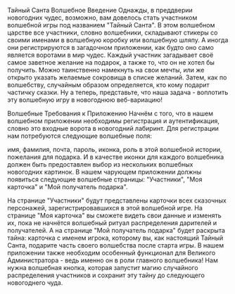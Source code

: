 Тайный Санта
Волшебное Введение
Однажды, в преддверии новогодних чудес, возможно, вам довелось стать участником волшебной игры под названием "Тайный Санта". В этом волшебном царстве все участники, словно волшебники, складывают стикеры со своими именами в волшебную коробку или волшебную шляпу. А иногда они регистрируются в загадочном приложении, как будто оно само является воротами в мир чудес. Каждый участник загадывает своё самое заветное желание на подарок, а также то, что он не хотел бы получить. Можно таинственно намекнуть на свои мечты, или же открыто указать желаемые сокровища в списке желаний. Затем, как по волшебству, случайным образом определяется, кто кому подарит частичку сказки. Ну а теперь, представьте, что наша задача - воплотить эту волшебную игру в новогоднюю веб-вариацию!

Волшебные Требования к Приложению
Начнём с того, что в нашем волшебном приложении необходимы регистрация и аутентификация, словно это входные ворота в новогодний лабиринт. Для регистрации нам потребуются следующие волшебные поля:

имя,
фамилия,
почта,
пароль,
иконка,
роль в этой волшебной истории,
пожелания для подарка. И в качестве иконки для каждого волшебника должен быть предоставлен выбор из нескольких волшебных новогодних картинок.
В нашем чарующем приложении должны появиться следующие волшебные страницы: "Участники", "Моя карточка" и "Мой получатель подарка".

На странице "Участники" будут представлены карточки всех сказочных персонажей, зарегистрировавшихся в этой волшебной игре.
На странице "Моя карточка" вы сможете видеть свои данные и изменять их, пока не начнётся волшебный ритуал распределения дарителей и получателей.
А на странице "Мой получатель подарка" будет раскрыта тайна: карточка с именем игрока, которому вы, как настоящий Тайный Санта, подарите часть своего волшебства после старта игры.
В нашем приложении также необходим особенный функционал для Великого Администратора - ведь именно он в роли главного волшебника! Нам нужна волшебная кнопка, которая запустит магию случайного распределения участников и сохранит эту тайну до следующего новогоднего чуда.
